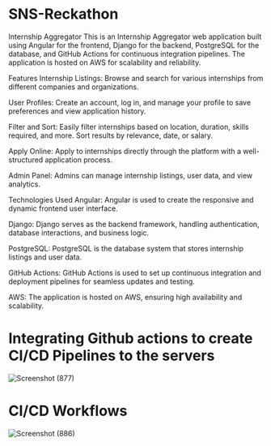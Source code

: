 # SNS-Reckathon


Internship Aggregator
This is an Internship Aggregator web application built using Angular for the frontend, Django for the backend, PostgreSQL for the database, and GitHub Actions for continuous integration pipelines. The application is hosted on AWS for scalability and reliability.

Features
Internship Listings: Browse and search for various internships from different companies and organizations.

User Profiles: Create an account, log in, and manage your profile to save preferences and view application history.

Filter and Sort: Easily filter internships based on location, duration, skills required, and more. Sort results by relevance, date, or salary.

Apply Online: Apply to internships directly through the platform with a well-structured application process.

Admin Panel: Admins can manage internship listings, user data, and view analytics.

Technologies Used
Angular: Angular is used to create the responsive and dynamic frontend user interface.

Django: Django serves as the backend framework, handling authentication, database interactions, and business logic.

PostgreSQL: PostgreSQL is the database system that stores internship listings and user data.

GitHub Actions: GitHub Actions is used to set up continuous integration and deployment pipelines for seamless updates and testing.

AWS: The application is hosted on AWS, ensuring high availability and scalability.

<h1>Integrating Github actions to create CI/CD Pipelines to the servers</h1>

![Screenshot (877)](https://github.com/01spidey/SNS-Reckathon/assets/68471103/ac0d535f-d7da-4bb6-809f-a60aaf23dcb8)

<h1>CI/CD Workflows</h1>

![Screenshot (886)](https://github.com/01spidey/SNS-Reckathon/assets/68471103/cf5010b3-d625-4953-b799-6510398a5c4a)


